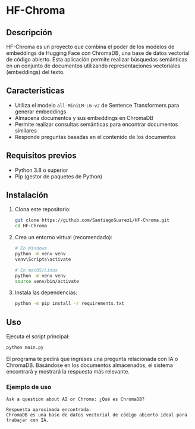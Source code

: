 # HF-Chroma

## Descripción

HF-Chroma es un proyecto que combina el poder de los modelos de embeddings de Hugging Face con ChromaDB, una base de datos vectorial de código abierto. Esta aplicación permite realizar búsquedas semánticas en un conjunto de documentos utilizando representaciones vectoriales (embeddings) del texto.

## Características

- Utiliza el modelo `all-MiniLM-L6-v2` de Sentence Transformers para generar embeddings
- Almacena documentos y sus embeddings en ChromaDB
- Permite realizar consultas semánticas para encontrar documentos similares
- Responde preguntas basadas en el contenido de los documentos

## Requisitos previos

- Python 3.8 o superior
- Pip (gestor de paquetes de Python)

## Instalación

1. Clona este repositorio:
   ```bash
   git clone https://github.com/SantiagoSuarezL/HF-Chroma.git
   cd HF-Chroma
   ```

2. Crea un entorno virtual (recomendado):
   ```bash
   # En Windows
   python -m venv venv
   venv\Scripts\activate
   
   # En macOS/Linux
   python -m venv venv
   source venv/bin/activate
   ```

3. Instala las dependencias:
   ```bash
   python -m pip install -r requirements.txt
   ```

## Uso

Ejecuta el script principal:

```bash
python main.py
```

El programa te pedirá que ingreses una pregunta relacionada con IA o ChromaDB. Basándose en los documentos almacenados, el sistema encontrará y mostrará la respuesta más relevante.

### Ejemplo de uso

```
Ask a question about AI or Chroma: ¿Qué es ChromaDB?

Respuesta aproximada encontrada: 
ChromaDB es una base de datos vectorial de código abierto ideal para trabajar con IA.
```
